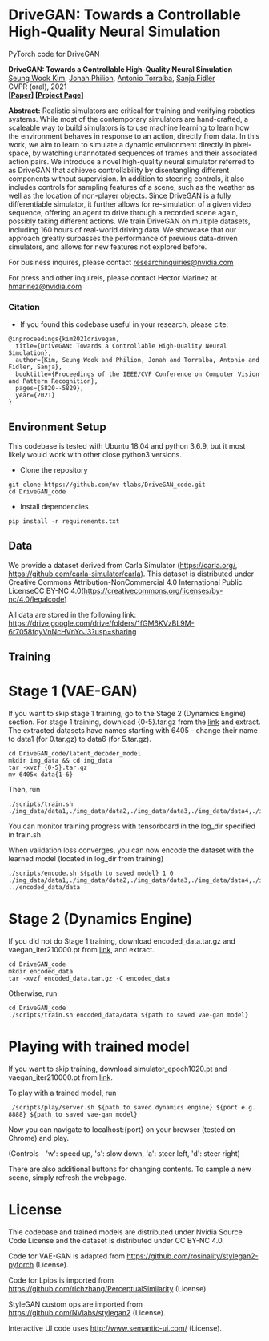 # DriveGAN: Towards a Controllable High-Quality Neural Simulation

PyTorch code for DriveGAN

**DriveGAN: Towards a Controllable High-Quality Neural Simulation** \
[Seung Wook Kim](http://www.cs.toronto.edu/~seung/), [Jonah Philion](https://www.cs.toronto.edu/~jphilion/), [Antonio Torralba](http://web.mit.edu/torralba/www/), [Sanja Fidler](http://www.cs.toronto.edu/~fidler/)\
CVPR (oral), 2021 \
**[[Paper](https://arxiv.org/abs/2104.15060)] [[Project Page](https://nv-tlabs.github.io/DriveGAN/)]**

**Abstract:**
Realistic simulators are critical for training and verifying robotics systems. While most of the contemporary simulators are hand-crafted, a scaleable way to build simulators is to use machine learning to learn how the environment behaves in response to an action, directly from data. In this work, we aim to learn to simulate a dynamic environment directly in pixel-space, by watching unannotated sequences of frames and their associated action pairs. We introduce a novel high-quality neural simulator referred to as DriveGAN that achieves controllability by disentangling different components without supervision. In addition to steering controls, it also includes controls for sampling features of a scene, such as the weather as well as the location of non-player objects. Since DriveGAN is a fully differentiable simulator, it further allows for re-simulation of a given video sequence, offering an agent to drive through a recorded scene again, possibly taking different actions. We train DriveGAN on multiple datasets, including 160 hours of real-world driving data. We showcase that our approach greatly surpasses the performance of previous data-driven simulators, and allows for new features not explored before.

For business inquires, please contact researchinquiries@nvidia.com

For press and other inquireis, please contact Hector Marinez at hmarinez@nvidia.com

### Citation
- If you found this codebase useful in your research, please cite:
```
@inproceedings{kim2021drivegan,
  title={DriveGAN: Towards a Controllable High-Quality Neural Simulation},
  author={Kim, Seung Wook and Philion, Jonah and Torralba, Antonio and Fidler, Sanja},
  booktitle={Proceedings of the IEEE/CVF Conference on Computer Vision and Pattern Recognition},
  pages={5820--5829},
  year={2021}
}
```

## Environment Setup
This codebase is tested with Ubuntu 18.04 and python 3.6.9, but it most likely would work with other close python3 versions.
- Clone the repository
```
git clone https://github.com/nv-tlabs/DriveGAN_code.git
cd DriveGAN_code
```
- Install dependencies
```
pip install -r requirements.txt
```

## Data
We provide a dataset derived from Carla Simulator (https://carla.org/, https://github.com/carla-simulator/carla).
This dataset is distributed under Creative Commons Attribution-NonCommercial 4.0 International Public LicenseCC BY-NC 4.0(https://creativecommons.org/licenses/by-nc/4.0/legalcode)

All data are stored in the following link:
https://drive.google.com/drive/folders/1fGM6KVzBL9M-6r7058fqyVnNcHVnYoJ3?usp=sharing

## Training
# Stage 1 (VAE-GAN)
If you want to skip stage 1 training, go to the Stage 2 (Dynamics Engine) section.
For stage 1 training, download  {0-5}.tar.gz from the [link](https://drive.google.com/drive/folders/1fGM6KVzBL9M-6r7058fqyVnNcHVnYoJ3?usp=sharing) and extract. The extracted datasets have names starting with 6405 - change their name to data1 (for 0.tar.gz) to data6 (for 5.tar.gz).
```
cd DriveGAN_code/latent_decoder_model
mkdir img_data && cd img_data
tar -xvzf {0-5}.tar.gz
mv 6405x data{1-6}
```

Then, run
```
./scripts/train.sh ./img_data/data1,./img_data/data2,./img_data/data3,./img_data/data4,./img_data/data5,./img_data/data6
```
You can monitor training progress with tensorboard in the log_dir specified in train.sh

When validation loss converges, you can now encode the dataset with the learned model (located in log_dir from training)
```
./scripts/encode.sh ${path to saved model} 1 0 ./img_data/data1,./img_data/data2,./img_data/data3,./img_data/data4,./img_data/data5,./img_data/data6 ../encoded_data/data
```  


# Stage 2 (Dynamics Engine)
If you did not do Stage 1 training, download encoded_data.tar.gz and vaegan_iter210000.pt from [link](https://drive.google.com/drive/folders/1fGM6KVzBL9M-6r7058fqyVnNcHVnYoJ3?usp=sharing), and extract.
```
cd DriveGAN_code
mkdir encoded_data
tar -xvzf encoded_data.tar.gz -C encoded_data
```

Otherwise, run
```
cd DriveGAN_code
./scripts/train.sh encoded_data/data ${path to saved vae-gan model}
```

# Playing with trained model
If you want to skip training, download simulator_epoch1020.pt and vaegan_iter210000.pt from [link](https://drive.google.com/drive/folders/1fGM6KVzBL9M-6r7058fqyVnNcHVnYoJ3?usp=sharing).

To play with a trained model, run
```
./scripts/play/server.sh ${path to saved dynamics engine} ${port e.g. 8888} ${path to saved vae-gan model}
```
Now you can navigate to localhost:{port} on your browser (tested on Chrome) and play.

(Controls - 'w': speed up, 's': slow down, 'a': steer left, 'd': steer right)

There are also additional buttons for changing contents.
To sample a new scene, simply refresh the webpage.

# License
Thie codebase and trained models are distributed under Nvidia Source Code License and the dataset is distributed under CC BY-NC 4.0.

Code for VAE-GAN is adapted from https://github.com/rosinality/stylegan2-pytorch (License).

Code for Lpips is imported from https://github.com/richzhang/PerceptualSimilarity (License).

StyleGAN custom ops are imported from https://github.com/NVlabs/stylegan2 (License).

Interactive UI code uses http://www.semantic-ui.com/ (License).
